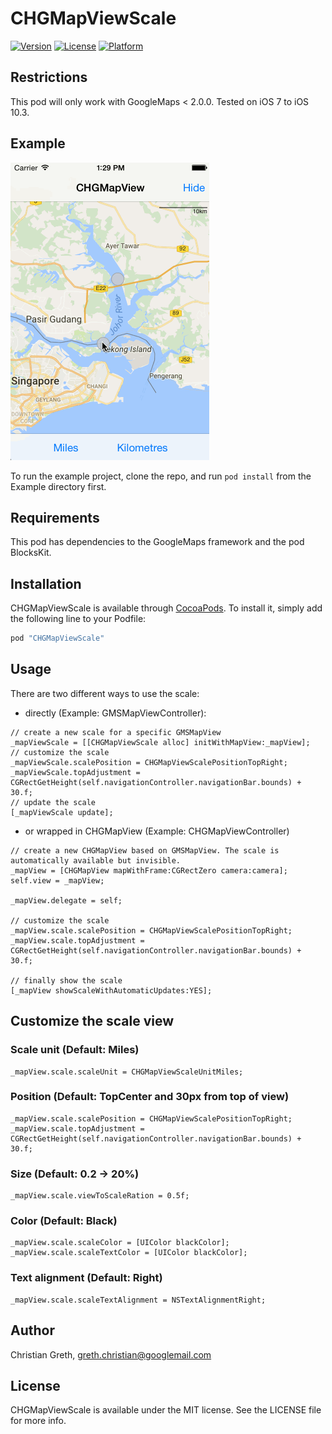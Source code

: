 # CHGMapViewScale

[![Version](https://img.shields.io/cocoapods/v/CHGMapViewScale.svg?style=flat)](http://cocoapods.org/pods/CHGMapViewScale)
[![License](https://img.shields.io/cocoapods/l/CHGMapViewScale.svg?style=flat)](http://cocoapods.org/pods/CHGMapViewScale)
[![Platform](https://img.shields.io/cocoapods/p/CHGMapViewScale.svg?style=flat)](http://cocoapods.org/pods/CHGMapViewScale)

## Restrictions

This pod will only work with GoogleMaps < 2.0.0. Tested on iOS 7 to iOS 10.3.

## Example

![Screenshot of example CHGMapViewController](example.gif)

To run the example project, clone the repo, and run `pod install` from the Example directory first.

## Requirements

This pod has dependencies to the GoogleMaps framework and the pod BlocksKit.

## Installation

CHGMapViewScale is available through [CocoaPods](http://cocoapods.org). To install
it, simply add the following line to your Podfile:

```ruby
pod "CHGMapViewScale"
```

## Usage

There are two different ways to use the scale:

* directly (Example: GMSMapViewController):

```objc
// create a new scale for a specific GMSMapView
_mapViewScale = [[CHGMapViewScale alloc] initWithMapView:_mapView];
// customize the scale
_mapViewScale.scalePosition = CHGMapViewScalePositionTopRight;
_mapViewScale.topAdjustment = CGRectGetHeight(self.navigationController.navigationBar.bounds) + 30.f;
// update the scale
[_mapViewScale update];
```

* or wrapped in CHGMapView (Example: CHGMapViewController)
```objc
// create a new CHGMapView based on GMSMapView. The scale is automatically available but invisible.
_mapView = [CHGMapView mapWithFrame:CGRectZero camera:camera];
self.view = _mapView;

_mapView.delegate = self;

// customize the scale
_mapView.scale.scalePosition = CHGMapViewScalePositionTopRight;
_mapView.scale.topAdjustment = CGRectGetHeight(self.navigationController.navigationBar.bounds) + 30.f;

// finally show the scale
[_mapView showScaleWithAutomaticUpdates:YES];
```

## Customize the scale view

### Scale unit (Default: Miles)

```objc
_mapView.scale.scaleUnit = CHGMapViewScaleUnitMiles;
```

### Position (Default: TopCenter and 30px from top of view)

```objc
_mapView.scale.scalePosition = CHGMapViewScalePositionTopRight;
_mapView.scale.topAdjustment = CGRectGetHeight(self.navigationController.navigationBar.bounds) + 30.f;
```

### Size (Default: 0.2 -> 20%)

```objc
_mapView.scale.viewToScaleRation = 0.5f;
```

### Color (Default: Black)

```objc
_mapView.scale.scaleColor = [UIColor blackColor];
_mapView.scale.scaleTextColor = [UIColor blackColor];
```

### Text alignment (Default: Right)

```objc
_mapView.scale.scaleTextAlignment = NSTextAlignmentRight;
```

## Author

Christian Greth, greth.christian@googlemail.com

## License

CHGMapViewScale is available under the MIT license. See the LICENSE file for more info.

